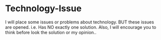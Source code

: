 # Technology-Issue
I will place some issues or problems about technology.  BUT these issues are opened. i.e. Has NO exactly one solution. Also, I will encourage you to think before look the solution or my opinion..
